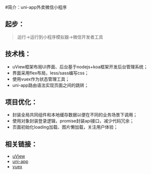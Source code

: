 #简介：uni-app外卖微信小程序

## 起步：
> 运行->运行到小程序模拟器->微信开发者工具

## 技术栈：
* uView框架布局UI界面、后台基于nodejs+koa框架开发后台管理系统；
* 界面采用flex布局，less/sass编写css；
* 使用vuex作为状态管理工具；
* uni-app路由语法实现页面之间的跳转；

## 项目优化：
* 封装全局共同组件和本地缓存数据以便在不同的业务场景下调用；
* 使用对象封装登录逻辑，promise封装api接口，减少代码冗余；
* 页面初始化loading加载、图片懒加载，关注用户体验；

## 相关链接：
* [uView](https://www.uviewui.com/)
* [uni-app](https://uniapp.dcloud.io/)
* [vuex](https://vuex.vuejs.org/zh/guide/)